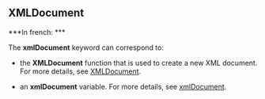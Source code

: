 
## XMLDocument

***In french: ***
	

<a name="XUse"></a>
<a name="Use"></a>
<a name="description"></a>
The **xmlDocument** keyword can correspond to:

- the **XMLDocument** function that is used to create a new XML document. For more details, see [XMLDocument](../WDLang5/3081008.md).

- an **xmlDocument** variable. For more details, see [xmlDocument](../WDLang5/1000018782.md).




